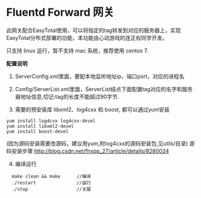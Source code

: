 # Fluentd Forward 网关

此网关配合EasyTotal使用，可以将指定的tag转发到对应的服务器上，实现EasyTotal分布式部署的功能，本功能由心动游戏的连正权同学开发。

只支持 linux 运行，暂不支持 mac 系统，推荐使用 centos 7.


**配置说明**

1. ServerConfig.xml里面，要配本地监听地址ip，端口port，对应的进程名

2. Config/ServerList.xml里面，ServerList结点下面配置tag对应的名字和服务器地址信息,切记:tag的长度不能超过90字节.

3. 需要的预安装库
libxml2、log4cxx 和 boost, 都可以通过yum安装
```base
yum install log4cxx log4cxx-devel
yum install libxml2-devel
yum install boost-devel
```
(因为源码安装需要改源码，建议用yum,附log4cxx的源码安装包,见utils/目录)
    源码安装步骤
http://blog.csdn.net/fhxpp_27/article/details/8280024

4. 编译运行
```
  make clean && make      //编译
  ./restart               //运行
  ./stop                  //关服
```
